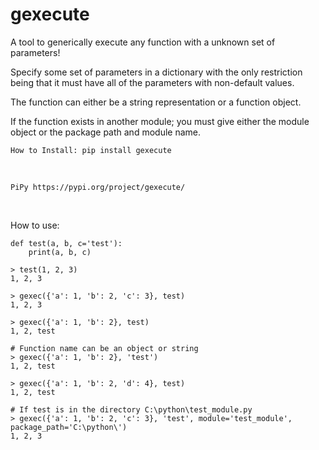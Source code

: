 # gexecute
A tool to generically execute any function with a unknown set of parameters!

Specify some set of parameters in a dictionary with the only restriction being that it must have all of the parameters with non-default values.

The function can either be a string representation or a function object.

If the function exists in another module; you must give either the module object or the package path and module name.

```
How to Install: pip install gexecute
```

<br>

```
PiPy https://pypi.org/project/gexecute/
```

<br>

<bold>How to use:</bold>
```
def test(a, b, c='test'):
    print(a, b, c)

> test(1, 2, 3)
1, 2, 3

> gexec({'a': 1, 'b': 2, 'c': 3}, test)
1, 2, 3

> gexec({'a': 1, 'b': 2}, test)
1, 2, test

# Function name can be an object or string
> gexec({'a': 1, 'b': 2}, 'test')
1, 2, test

> gexec({'a': 1, 'b': 2, 'd': 4}, test)
1, 2, test

# If test is in the directory C:\python\test_module.py
> gexec({'a': 1, 'b': 2, 'c': 3}, 'test', module='test_module', package_path='C:\python\')
1, 2, 3
```